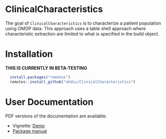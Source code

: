 # ClinicalCharacteristics

<!-- badges: start -->
<!-- badges: end -->

The goal of `ClinicalCharacteristics` is to characterize a patient population using OMOP data. This approach uses
a table shell approach where characteristic extraction are limited to what is specified in the build object.

# Installation

**THIS IS CURRENTLY IN BETA-TESTING**

```r
  install.packages("remotes")
  remotes::install_github("ohdsi/ClinicalCharacteristics")
```


# User Documentation

PDF versions of the documentation are available:

- Vignette: [Demo](https://raw.githubusercontent.com/OHDSI/ClinicalCharacteristics/main/extras/pdf_vignette/clinChar_demo.pdf)
- [Package manual](https://raw.githubusercontent.com/OHDSI/ClinicalCharacteristics/main/extras/ClinicalCharacteristics.pdf)
